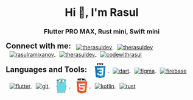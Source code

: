 <h1 align="center">Hi 👋, I'm Rasul</h1>
<h3 align="center">Flutter PRO MAX, Rust mini, Swift mini</h3>

<p align="left">
  <span style="font-size: 20px; font-weight: bold;"><strong>Connect with me:</strong></span>
  <a href="https://twitter.com/therasuldev" target="blank" style="margin-left: 10px;">
    <img align="center" src="https://raw.githubusercontent.com/rahuldkjain/github-profile-readme-generator/master/src/images/icons/Social/twitter.svg" alt="therasuldev" height="30" width="40" style="vertical-align: middle;" />
  </a>
  <a href="https://linkedin.com/in/therasuldev" target="blank" style="margin-left: 10px;">
    <img align="center" src="https://raw.githubusercontent.com/rahuldkjain/github-profile-readme-generator/master/src/images/icons/Social/linked-in-alt.svg" alt="therasuldev" height="30" width="40" style="vertical-align: middle;" />
  </a>
  <a href="https://fb.com/rasul.ramixanov.5" target="blank" style="margin-left: 10px;">
    <img align="center" src="https://raw.githubusercontent.com/rahuldkjain/github-profile-readme-generator/master/src/images/icons/Social/facebook.svg" alt="rasulramixanov" height="30" width="40" style="vertical-align: middle;" />
  </a>
  <a href="https://instagram.com/therasuldev" target="blank" style="margin-left: 10px;">
    <img align="center" src="https://raw.githubusercontent.com/rahuldkjain/github-profile-readme-generator/master/src/images/icons/Social/instagram.svg" alt="therasuldev" height="30" width="40" style="vertical-align: middle;" />
  </a>
  <a href="https://www.youtube.com/channel/UCNIRjh93YckP_ExREHL61EA" target="blank" style="margin-left: 10px;">
    <img align="center" src="https://raw.githubusercontent.com/rahuldkjain/github-profile-readme-generator/master/src/images/icons/Social/youtube.svg" alt="codewithrasul" height="30" width="40" style="vertical-align: middle;" />
  </a>
</p>

<p align="left">
  <span style="font-size: 20px; font-weight: bold;"><strong>Languages and Tools:</strong></span>
  <a href="https://www.w3schools.com/css/" target="_blank" rel="noreferrer" style="margin-left: 10px;">
    <img src="https://raw.githubusercontent.com/devicons/devicon/master/icons/css3/css3-original-wordmark.svg" alt="css3" width="40" height="40" style="vertical-align: middle;" />
  </a>
  <a href="https://dart.dev" target="_blank" rel="noreferrer" style="margin-left: 10px;">
    <img src="https://www.vectorlogo.zone/logos/dartlang/dartlang-icon.svg" alt="dart" width="40" height="40" style="vertical-align: middle;" />
  </a>
  <a href="https://www.figma.com/" target="_blank" rel="noreferrer" style="margin-left: 10px;">
    <img src="https://www.vectorlogo.zone/logos/figma/figma-icon.svg" alt="figma" width="40" height="40" style="vertical-align: middle;" />
  </a>
  <a href="https://firebase.google.com/" target="_blank" rel="noreferrer" style="margin-left: 10px;">
    <img src="https://www.vectorlogo.zone/logos/firebase/firebase-icon.svg" alt="firebase" width="40" height="40" style="vertical-align: middle;" />
  </a>
  <a href="https://flutter.dev" target="_blank" rel="noreferrer" style="margin-left: 10px;">
    <img src="https://www.vectorlogo.zone/logos/flutterio/flutterio-icon.svg" alt="flutter" width="40" height="40" style="vertical-align: middle;" />
  </a>
  <a href="https://git-scm.com/" target="_blank" rel="noreferrer" style="margin-left: 10px;">
    <img src="https://www.vectorlogo.zone/logos/git-scm/git-scm-icon.svg" alt="git" width="40" height="40" style="vertical-align: middle;" />
  </a>
  <a href="https://golang.org" target="_blank" rel="noreferrer" style="margin-left: 10px;">
    <img src="https://raw.githubusercontent.com/devicons/devicon/master/icons/go/go-original.svg" alt="go" width="40" height="40" style="vertical-align: middle;" />
  </a>
  <a href="https://www.w3.org/html/" target="_blank" rel="noreferrer" style="margin-left: 10px;">
    <img src="https://raw.githubusercontent.com/devicons/devicon/master/icons/html5/html5-original-wordmark.svg" alt="html5" width="40" height="40" style="vertical-align: middle;" />
  </a>
  <a href="https://kotlinlang.org" target="_blank" rel="noreferrer" style="margin-left: 10px;">
    <img src="https://cdn.worldvectorlogo.com/logos/swift-15.svg" alt="kotlin" width="40" height="40" style="vertical-align: middle;" />
  </a>
  <a href="https://www.rust-lang.org" target="_blank" rel="noreferrer" style="margin-left: 10px;">
    <img src="https://upload.wikimedia.org/wikipedia/commons/d/d5/Rust_programming_language_black_logo.svg" alt="rust" width="40" height="40" style="vertical-align: middle;" />
  </a>
</p>
